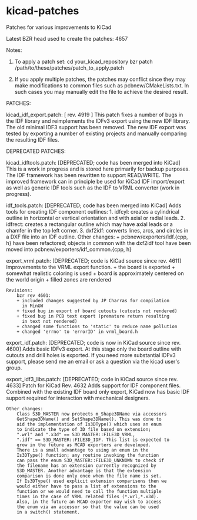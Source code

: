 kicad-patches
=============

Patches for various improvements to KiCad

Latest BZR head used to create the patches: 4657

Notes:

1. To apply a patch set:
    cd your_kicad_repository
    bzr patch /path/to/these/patches/patch_to_apply.patch

2. If you apply multiple patches, the patches may conflict
    since they may make modifications to common files such as
    pcbnew/CMakeLists.txt. In such cases you may manually edit
    the file to achieve the desired result.

PATCHES:

kicad_idf_export.patch: [ rev. 4919 ]
    This patch fixes a number of bugs in the IDF library and
    reimplements the IDFv3 export using the new IDF library.
    The old minimal IDF3 support has been removed. The new
    IDF export was tested by exporting a number of existing
    projects and manually comparing the resulting IDF files.

DEPRECATED PATCHES:

kicad_idftools.patch: [DEPRECATED; code has been merged into KiCad]
    This is a work in progress and is stored here primarily
    for backup purposes.  The IDF framework has been rewritten
    to support READ/WRITE.  The improved framework can in principle
    be used for KiCad IDF import/export as well as generic IDF
    tools such as the IDF to VRML converter (work in progress).

idf_tools.patch: [DEPRECATED; code has been merged into KiCad]
    Adds tools for creating IDF component outlines:
        1. idfcyl: creates a cylindrical outline in horizontal or
            vertical orientation and with axial or radial leads.
        2. idfrect: creates a rectangular outline which may have
            axial leads or a chamfer in the top left corner.
        3. dxf2idf: converts lines, arcs, and circles in a DXF file
            into an IDF outline.
    Other changes:
        + pcbnew/exporters/idf.{cpp, h} have been refactored; objects
            in common with the dxf2idf tool have been moved into
            pcbnew/exporters/idf_common.{cpp, h}

export_vrml.patch: [DEPRECATED; code is KiCad source since rev. 4611]
    Improvements to the VRML export function.
    + the board is exported
    + somewhat realistic coloring is used
    + board is approximately centered on the world origin
    + filled zones are rendered

    Revisions:
        bzr rev 4601:
        + included changes suggested by JP Charras for compilation
          in MinGW
        + fixed bug in export of board cutouts (cutouts not rendered)
        + fixed bug in PCB text export (premature return resulting
          in text not rendered)
        + changed some functions to 'static' to reduce name pollution
        + changed 'errno' to 'errorID' in vrml_board.h

export_idf.patch: [DEPRECATED; code is now in KiCad source since rev. 4600]
    Adds basic IDFv3 export. At this stage only the board outline
    with cutouts and drill holes is exported. If you need more
    substantial IDFv3 support, please send me an email or
    ask a question via the kicad user's group.

export_idf3_libs.patch: [DEPRECATED; code in KiCad source since rev. 4633]
    Patch for KiCad Rev. 4632
    Adds support for IDF component files. Combined with the existing
    IDF board only export, KiCad now has basic IDF support required for
    interaction with mechanical designers.

    Other changes:
        Class S3D_MASTER now protects m_Shape3DName via accessors
        GetShape3DName() and SetShape3DName(). This was done to
        aid the implementation of Is3DType() which uses an enum
        to indicate the type of 3D file based on extension;
        ".wrl" and ".x3d" == S3D_MASTER::FILE3D_VRML,
        ".idf" == S3D_MASTER::FILE3D_IDF. This list is expected to
        grow in the future as MCAD exporters are developed.
        There is a small advantage to using an enum in the
        Is3DType() function; any routine invoking the function
        can pass the enum S3D_MASTER::FILE3D_UNKNOWN to check if
        the filename has an extension currently recognized by
        S3D_MASTER. Another advantage is that the extension
        comparison is done only once when the file name is set.
        If Is3DType() used explicit extension comparisons then we
        would either have to pass a list of extensions to the
        function or we would need to call the function multiple
        times in the case of VRML related files (*.wrl,*.x3d).
        Also, in the future an MCAD exporter may wish to access
        the enum via an accessor so that the value can be used
        in a switch() statement.
